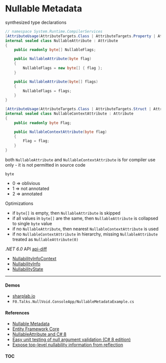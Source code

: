 # Nullable Metadata

synthesized type declarations

```cs
// namespace System.Runtime.CompilerServices
[AttributeUsage(AttributeTargets.Class | AttributeTargets.Property | AttributeTargets.Field | AttributeTargets.Event | AttributeTargets.Parameter | AttributeTargets.ReturnValue | AttributeTargets.GenericParameter, AllowMultiple = false, Inherited = false)]
internal sealed class NullableAttribute : Attribute
{
    public readonly byte[] NullableFlags;

    public NullableAttribute(byte flag)
    {
        NullableFlags = new byte[] { flag };
    }

    public NullableAttribute(byte[] flags)
    {
        NullableFlags = flags;
    }
}

[AttributeUsage(AttributeTargets.Class | AttributeTargets.Struct | AttributeTargets.Method | AttributeTargets.Interface | AttributeTargets.Delegate, AllowMultiple = false, Inherited = false)]
internal sealed class NullableContextAttribute : Attribute
{
    public readonly byte Flag;

    public NullableContextAttribute(byte flag)
    {
        Flag = flag;
    }
}
```

both `NullableAttribute` and `NullableContextAttribute` is for compiler use only - it is not permitted in source code

`byte`
- 0 => oblivious
- 1 => not annotated
- 2 => annotated

Optimizations
- if `byte[]` is empty, then `NullableAttribute` is skipped
- if all values in `byte[]` are the same, then `NullableAttribute` is collapsed to single `byte` value
- if no `NullableAttribute`, then nearest `NullableContextAttribute` is used
- if no `NullableContextAttribute` in hierarchy, missing `NullableAttribute` treated as `NullableAttribute(0)`

_.NET 6.0_ API [api-diff](https://github.com/dotnet/core/blob/main/release-notes/6.0/api-diff/.Net/6.0.0_System.Reflection.md)
- [NullabilityInfoContext](https://docs.microsoft.com/en-us/dotnet/api/system.reflection.nullabilityinfocontext)
- [NullabilityInfo](https://docs.microsoft.com/en-us/dotnet/api/system.reflection.nullabilityinfo)
- [NullabilityState](https://docs.microsoft.com/en-us/dotnet/api/system.reflection.nullabilitystate)

---
#### Demos
- [sharplab.io](https://sharplab.io/)
- `F0.Talks.NullVoid.ConsoleApp/NullableMetadataExample.cs`

#### References
- [Nullable Metadata](https://github.com/dotnet/roslyn/blob/main/docs/features/nullable-metadata.md)
- [Entity Framework Core](https://github.com/dotnet/efcore/blob/main/src/EFCore/Metadata/Conventions/NonNullableConventionBase.cs)
- [NullableAttribute and C# 8](https://codeblog.jonskeet.uk/2019/02/10/nullableattribute-and-c-8/)
- [Easy unit testing of null argument validation (C# 8 edition)](https://thomaslevesque.com/2019/11/19/easy-unit-testing-of-null-argument-validation-c-8-edition/)
- [Expose top-level nullability information from reflection](https://github.com/dotnet/runtime/issues/29723)

#### [TOC](./TOC.md)
